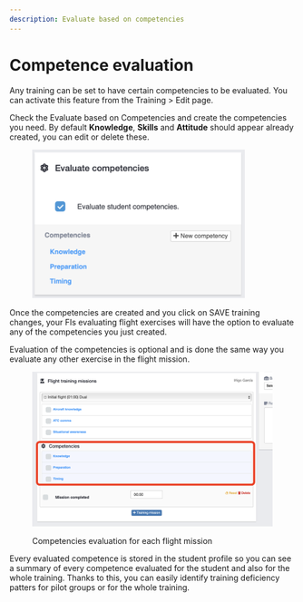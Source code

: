 ```yaml
---
description: Evaluate based on competencies
---
```


# Competence evaluation

Any training can be set to have certain competencies to be evaluated. You can activate this feature from the Training > Edit page.&#x20;

Check the Evaluate based on Competencies and create the competencies you need. By default **Knowledge**, **Skills** and **Attitude** should appear already created, you can edit or delete these.

<figure><img src="../.gitbook/assets/Screenshot 2024-03-04 at 20.53.44.png" alt="" width="375"><figcaption></figcaption></figure>

Once the competencies are created and you click on SAVE training changes, your FIs evaluating flight exercises will have the option to evaluate any of the competencies you just created.

Evaluation of the competencies is optional and is done the same way you evaluate any other exercise in the flight mission.

<figure><img src="../.gitbook/assets/Screenshot 2024-02-10 at 19.30.25.png" alt=""><figcaption><p>Competencies evaluation for each flight mission</p></figcaption></figure>

Every evaluated competence is stored in the student profile so you can see a summary of every competence evaluated for the student and also for the whole training. Thanks to this, you can easily identify training deficiency patters for pilot groups or for the whole training.
